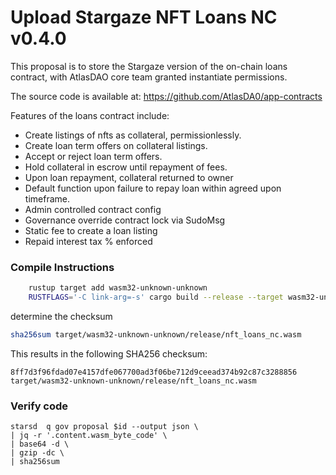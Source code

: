 # Upload Stargaze NFT Loans NC  v0.4.0 

This proposal is to store the Stargaze version of the on-chain loans contract, with AtlasDAO core team granted instantiate permissions.

The source code is available at: https://github.com/AtlasDA0/app-contracts

Features of the loans contract include:
- Create listings of nfts as collateral, permissionlessly.
- Create loan term offers on collateral listings.
- Accept or reject loan term offers.
- Hold collateral in escrow until repayment of fees.
- Upon loan repayment, collateral returned to owner
- Default function upon failure to repay loan within agreed upon timeframe.
- Admin controlled contract config
- Governance override contract lock via SudoMsg
- Static fee to create a loan listing
- Repaid interest tax % enforced

### Compile Instructions
```sh
	rustup target add wasm32-unknown-unknown
	RUSTFLAGS='-C link-arg=-s' cargo build --release --target wasm32-unknown-unknown --no-default-features --features sg
```
determine the checksum
```sh
sha256sum target/wasm32-unknown-unknown/release/nft_loans_nc.wasm
```
This results in the following SHA256 checksum: 
```
8ff7d3f96fdad07e4157dfe067700ad3f06be712d9ceead374b92c87c3288856  target/wasm32-unknown-unknown/release/nft_loans_nc.wasm
```
### Verify code 
```
starsd  q gov proposal $id --output json \
| jq -r '.content.wasm_byte_code' \
| base64 -d \
| gzip -dc \
| sha256sum
```